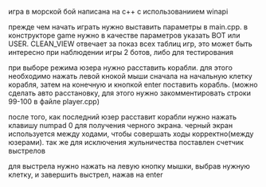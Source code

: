 игра в морской бой
написана на c++ с использованиием winapi

прежде чем начать играть нужно выставить параметры в main.cpp.
в конструкторе game нужно в качестве параметров указать BOT или USER.
CLEAN_VIEW отвечает за показ всех таблиц игр, это может быть интересно при наблюдении игры 2 ботов, либо для тестирования

при выборе режима юзера нужно расставить корабли.
для этого необходимо нажать левой кнокой мыши сначала на начальную клетку корабля, затем на конечную и кнопкой enter поставить корабль.
(можно сделать авто расстановку, для этого нужно закомментировать строки 99-100 в файле player.cpp)

после того, как последний юзер расставит корабли нужно нажать клавишу numpad 0 для получения черного экрана.
черный экран используется между ходами, чтобы совершать ходы корректно(между юзерами).
так же для исключения жульничества поставлен счетчик выстрелов

для выстрела нужно нажать на левую кнопку мышки, выбрав нужную клетку, и завершить выстрел, нажав на enter
